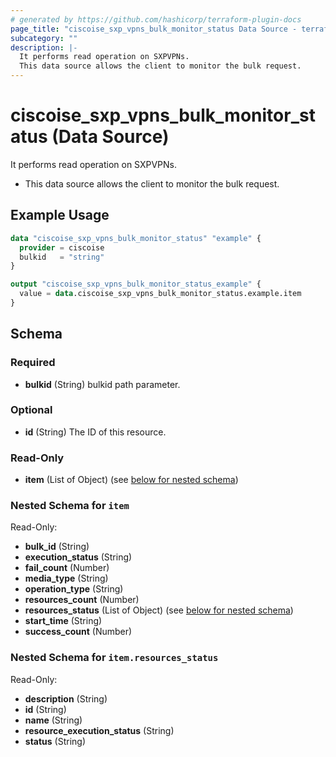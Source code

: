 ```yaml
---
# generated by https://github.com/hashicorp/terraform-plugin-docs
page_title: "ciscoise_sxp_vpns_bulk_monitor_status Data Source - terraform-provider-ciscoise"
subcategory: ""
description: |-
  It performs read operation on SXPVPNs.
  This data source allows the client to monitor the bulk request.
---
```


# ciscoise_sxp_vpns_bulk_monitor_status (Data Source)

It performs read operation on SXPVPNs.

- This data source allows the client to monitor the bulk request.

## Example Usage

```terraform
data "ciscoise_sxp_vpns_bulk_monitor_status" "example" {
  provider = ciscoise
  bulkid   = "string"
}

output "ciscoise_sxp_vpns_bulk_monitor_status_example" {
  value = data.ciscoise_sxp_vpns_bulk_monitor_status.example.item
}
```

<!-- schema generated by tfplugindocs -->
## Schema

### Required

- **bulkid** (String) bulkid path parameter.

### Optional

- **id** (String) The ID of this resource.

### Read-Only

- **item** (List of Object) (see [below for nested schema](#nestedatt--item))

<a id="nestedatt--item"></a>
### Nested Schema for `item`

Read-Only:

- **bulk_id** (String)
- **execution_status** (String)
- **fail_count** (Number)
- **media_type** (String)
- **operation_type** (String)
- **resources_count** (Number)
- **resources_status** (List of Object) (see [below for nested schema](#nestedobjatt--item--resources_status))
- **start_time** (String)
- **success_count** (Number)

<a id="nestedobjatt--item--resources_status"></a>
### Nested Schema for `item.resources_status`

Read-Only:

- **description** (String)
- **id** (String)
- **name** (String)
- **resource_execution_status** (String)
- **status** (String)


